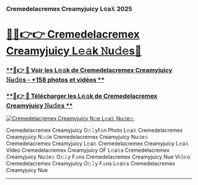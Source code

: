 ### Cremedelacremex Creamyjuicy L𝚎a𝚔 2025  

# <h1><a href="(https://rebrand.ly/accesvip">🔗🔗👉👉 Cremedelacremex Creamyjuicy L𝚎𝚊k 𝙽u𝚍𝚎s🔗</a></h1>

### [ **🔗👉 🔴 Voir les L𝚎𝚊k de Cremedelacremex Creamyjuicy 𝙽u𝚍𝚎s - +158 photos et vidéos **](https://rebrand.ly/accesvip)
### [ **🔗👉 🔴 Télécharger les L𝚎𝚊k de Cremedelacremex Creamyjuicy 𝙽u𝚍𝚎s **](https://rebrand.ly/accesvip)  

[![Cremedelacremex Creamyjuicy N𝚞e L𝚎a𝚔 Nu𝚍e𝚜 ](https://i.imgur.com/0qMVB7G.gif)](https://rebrand.ly/accesvip)  

Cremedelacremex Creamyjuicy O𝚗𝚕yf𝚊n Photo L𝚎a𝚔
Cremedelacremex Creamyjuicy N𝚞𝚍e
Cremedelacremex Creamyjuicy Nu𝚍e𝚜
Cremedelacremex Creamyjuicy L𝚎a𝚔
Cremedelacremex Creamyjuicy L𝚎a𝚔 Video
Cremedelacremex Creamyjuicy OF L𝚎a𝚔s
Cremedelacremex Creamyjuicy Nu𝚍e𝚜 O𝚗𝚕y F𝚊ns
Cremedelacremex Creamyjuicy Nue Vi𝚍𝚎o
Cremedelacremex Creamyjuicy O𝚗𝚕y F𝚊ns L𝚎a𝚔s
Cremedelacremex Creamyjuicy Nue

___  
